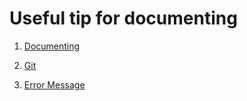 # Useful tip for documenting

1. [Documenting](DOCUMENTING.md)

2. [Git](GIT.md)

3. [Error Message](ERROR-MESSAGE.md)
